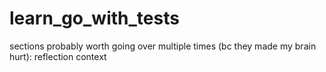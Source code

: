 # learn_go_with_tests

sections probably worth going over multiple times (bc they made my brain hurt):
reflection
context

